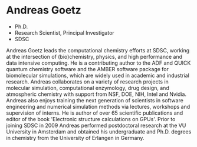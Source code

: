 # Andreas Goetz
- Ph.D.
- Research Scientist, Principal Investigator
- SDSC

Andreas Goetz leads the computational chemistry efforts at SDSC, working at the intersection of (bio)chemistry, physics, and high performance and data intensive computing. He is a contributing author to the ADF and QUICK quantum chemistry software and the AMBER software package for biomolecular simulations, which are widely used in academic and industrial research. Andreas collaborates on a variety of research projects in molecular simulation, computational enzymology, drug design, and atmospheric chemistry with support from NSF, DOE, NIH, Intel and Nvidia. Andreas also enjoys training the next generation of scientists in software engineering and numerical simulation methods via lectures, workshops and supervision of interns. He is author of over 65 scientific publications and editor of the book 'Electronic structure calculations on GPUs'. Prior to joining SDSC in 2009 Andreas performed postdoctoral research at the VU University in Amsterdam and obtained his undergraduate and Ph.D. degrees in chemistry from the University of Erlangen in Germany.
